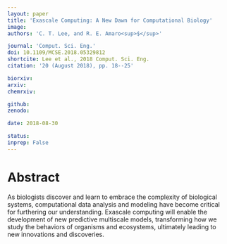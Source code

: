 ```yaml
---
layout: paper
title: 'Exascale Computing: A New Dawn for Computational Biology'
image: 
authors: 'C. T. Lee, and R. E. Amaro<sup>$</sup>'

journal: 'Comput. Sci. Eng.'
doi: 10.1109/MCSE.2018.05329812
shortcite: Lee et al., 2018 Comput. Sci. Eng.
citation: '20 (August 2018), pp. 18--25'

biorxiv: 
arxiv: 
chemrxiv: 

github: 
zenodo: 

date: 2018-08-30

status: 
inprep: False
---
```


# Abstract

As biologists discover and learn to embrace the complexity of biological systems, computational data analysis and modeling have become critical for furthering our understanding. Exascale computing will enable the development of new predictive multiscale models, transforming how we study the behaviors of organisms and ecosystems, ultimately leading to new innovations and discoveries.
